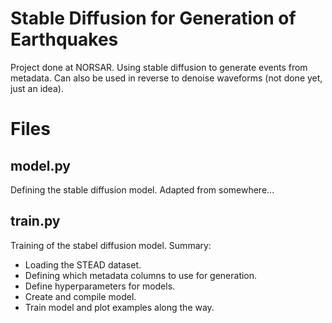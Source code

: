 # Stable Diffusion for Generation of Earthquakes
Project done at NORSAR. 
Using stable diffusion to generate events from metadata. Can also be used in reverse to denoise waveforms (not done yet, just an idea). 

# Files 
## model.py
Defining the stable diffusion model. Adapted from somewhere...

## train.py
Training of the stabel diffusion model. 
Summary:
- Loading the STEAD dataset.
- Defining which metadata columns to use for generation.
- Define hyperparameters for models.
- Create and compile model.
- Train model and plot examples along the way. 
